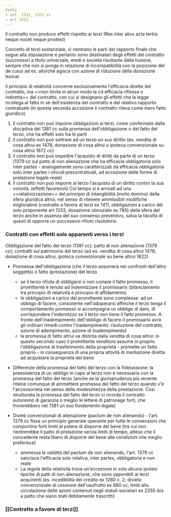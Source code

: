 ```yaml
---
Fonti
- art. 1321, 1372 cc
- art 1411
---
```

Il contratto non produce effetti rispetto ai terzi (Res inter alios acta tertiis neque nocet neque prodest)

Concetto di terzi sostanziale, vi rientrano le parti del rapporto finale che segue alla stipulazione e pertanto sono destinatari degli effetti del contratto (successori a titolo universale, eredi e società risultante dalla fusione, sempre che non si ponga in relazione di incompatibilità con la posizione del de cuius ad es. allorché agisca con azione di riduzione della donazione lesiva)

Il principio di relatività concerne esclusivamente l'efficacia diretta del contratto, ma ==non limita in alcun modo la cd efficacia riflessa o indiretta== del contratto, con cui si designano gli effetti che la legge ricollega al fatto in sè dell'esistenza del contratto e del relativo rapporto contratuale (in questa seconda accezione li contratto rileva come mero fatto giuridico).
1. Il contratto non può imporre obbligazioni ai terzi, come confermato dalla disciplina del 1381 cc sulla promessa dell'obbligazione o del fatto del terzo, che ha effetti solo tra le parti
2. il contratto non può sottrare ad un terzo un suo diritto (es. vendita di cosa altrui ex 1478, donazione di cosa altrui o ipoteca convenzionale su cosa altrui 1872 cc)
3. il contratto non può impedire l'acquisto di diritti da parte di un terzo (1379 cc sul patto di non alienazione che ha efficacia obbligatoria solo inter partes - analogamente sono caratterizzati da efficacia obbligatoria solo inter partes i vincoli precontrattuali, ad eccezione delle forme di prelazione legale reale)
4. il contratto non può imporre al terzo l'acquisto di un diritto contro la sua volontà. (effetti favorevoli)
Col tempo si è arrivati ad una ==relativizzazione== del principio di intangibilità (invito domino) della sfera giuridica altrui, nel senso di ritenere ammissibili modifiche migliorative  (contratto a favore di terzi ex 1411, obbligazioni a carico del solo proponente art 1333, donazione obnuziale ex 785) della sfera del terzo anche in assenza del suo consenso preventivo, salva la facoltà di questi di opporre un successivo rifiuto risolutorio. 

### Contratti con effetti solo apparenti verso i terzi
Obbligazione del fatto del terzo (1381 cc); patto di non alienazione (1379 cc); contratti sul patrimonio del terzo (ad es. vendita di cosa altrui 1478, donazione di cosa altrui, ipoteca convenzionale su bene altrui 1822)

- Promessa dell'obbligazione (che il terzo assumerà nei confronti dell'altro soggetto) o fatto (prestazione) del terzo
	- se il terzo rifiuta di obbligarsi o non compie il fatto promesso, il promittente è tenuto ad indennizzare il promissario (bilanciamento tra principio di relatività e principio di affidamento)
	- le obbligazioni a carico del promittente sono complesse: ad un obbligo di facere, consistente nell'adoperarsi affinché il terzo tenga il comportamento promesso si accompagna un obbligo di dare, di corrispondere l'indennizzo se il terzo non tiene il fatto promesso. A fronte dell'inadempimento dell'obbligo di facere il promissario avrà gli ordinari rimedi contro l'inadempimento: risoluzione del contratto, azione di adempimento, azione di inadempimento)
	- la promessa di fatto altrui va distinta dalla vendita di cosa altrui: in questo secondo caso il promittente venditore assume in proprio l'obbligazione di trasferimento della proprietà - promette un fatto proprio - in conseguenza di una propria attività di mediazione diretta ad acquistare la proprietà del bene.
- Differenze della promessa del fatto del terzo con la fideiussione: la preesistenza di un obbligo in capo al terzo non è necessaria con la promessa del fatto del terzo (anche se la giurisprudenza più recente ritiene comunque di ammettere promessa del fatto del terzo quando v'è l'accessorietà nel senso della medesimezza della prestazione. Così strutturata la promessa del fatto del terzo ci ricorda il contratto autonomo di garanzia o meglio le lettere di patronage forti, che troverebbero nel 1381 un suo fondamento legale)

- Divieti convenzionali di alienazione (pactum de non alienando) - l'art. 1379 cc fissa un principio generale operante per tutte le convenzioni che comportino forti limiti al potere di disporre del bene (tra cui non rientrerebbe il patto di prelazione senza limiti di tempo, atteso che il concedente resta libero di disporre del bene alle condizioni che meglio preferisce)
	- ammessa la validità del pactum de non alienando, l'art. 1379 cc sancisce l'efficacia solo relativa, inter partes, obbligatoria e non reale
	- La regola della relatività trova un'eccezione in solo alcune ipotesi tipiche di patti di non alienazione, che sono opponibili ai terzi acquirenti (es. incedibilità del credito ex 1260 c. 2; divieto convenzionale di cessione dell'usufrutto ex 980 cc; limiti alla circolazione delle azioni contenuti negli statuti societari ex 2355-bis a patto che siano stati debitamente trascritti)

### [[Contratto a favore di terzi]]
